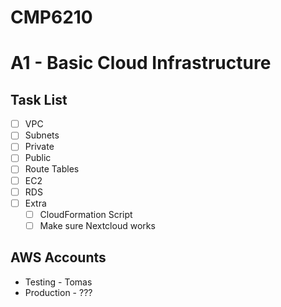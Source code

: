 # CMP6210

# A1 - Basic Cloud Infrastructure
## Task List
- [ ] VPC 
- [ ] Subnets 
- [ ] Private 
- [ ] Public 
- [ ] Route Tables 
- [ ] EC2 
- [ ] RDS 
- [ ] Extra 
  - [ ] CloudFormation Script 
  - [ ] Make sure Nextcloud works 

## AWS Accounts
- Testing - Tomas 
- Production - ???